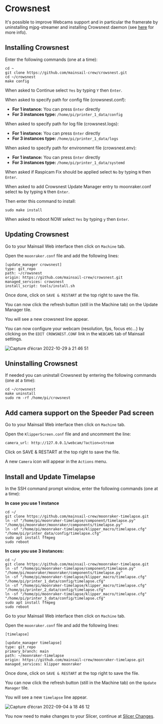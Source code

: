 # Crowsnest

It's possible to improve Webcams support and in particular the framerate by uninstalling mjpg-streamer and installing Crowsnest daemon (see [here](https://github.com/mainsail-crew/crowsnest) for more info).

## Installing Crowsnest

Enter the following commands (one at a time):

```
cd ~
git clone https://github.com/mainsail-crew/crowsnest.git
cd ~/crowsnest
make config
```

When asked to Continue select `Yes` by typing `Y` then `Enter`.

When asked to specify path for config file (crowsnest.conf):

- **For 1 instance:** You can press `Enter` directly
- **For 3 instances type:** `/home/pi/printer_1_data/config`

When asked to specify path for log file (crowsnest.logs):

- **For 1 instance:** You can press `Enter` directly
- **For 3 instances type:** `/home/pi/printer_1_data/logs`

When asked to specify path for environment file (crowsnest.env):

- **For 1 instance:** You can press `Enter` directly
- **For 3 instances type:** `/home/pi/printer_1_data/systemd`

When asked if Raspicam Fix should be applied select `No` by typing `N` then `Enter`.

When asked to add Crowsnest Update Manager entry to moonraker.conf select `No` by typing `N` then `Enter`.

Then enter this command to install:

```
sudo make install
```

When asked to reboot NOW select `Yes` by typing `y` then `Enter`.


## Updating Crowsnest

Go to your Mainsail Web interface then click on `Machine` tab.

Open the `moonraker.conf` file and add the following lines:

```
[update_manager crowsnest]
type: git_repo
path: ~/crowsnest
origin: https://github.com/mainsail-crew/crowsnest.git
managed_services: crowsnest
install_script: tools/install.sh
```

Once done, click on `SAVE & RESTART` at the top right to save the file.

You can now click the refresh button (still in the Machine tab) on the Update Manager tile.

You will see a new crowsnest line appear.

You can now configure your webcam (resolution, fps, focus etc...) by clicking on the `EDIT CROWSNEST.CONF` link in the `WEBCAMS` tab of Mainsail settings.

![Capture d’écran 2022-10-29 à 21 46 51](https://user-images.githubusercontent.com/12702322/198850218-a8e12baf-f057-40c5-8203-9cf5ff7d1efa.jpg)

## Uninstalling Crowsnest

If needed you can uninstall Crowsnest by entering the following commands (one at a time):

```
cd ~/crowsnest
make uninstall
sudo rm -rf /home/pi/crowsnest
```


## Add camera support on the Speeder Pad screen

Go to your Mainsail Web interface then click on `Machine` tab.

Open the `KlipperScreen.conf` file and and uncomment the line:

```
camera_url: http://127.0.0.1/webcam/?action=stream
```

Click on SAVE & RESTART at the top right to save the file.

A new `Camera` icon will appear in the `Actions` menu.

## Install and Update Timelapse

In the SSH command prompt window, enter the following commands (one at a time):

**In case you use 1 instance**

```
cd ~/
git clone https://github.com/mainsail-crew/moonraker-timelapse.git
ln -sf "/home/pi/moonraker-timelapse/component/timelapse.py" "/home/pi/moonraker/moonraker/components/timelapse.py"
ln -sf "/home/pi/moonraker-timelapse/klipper_macro/timelapse.cfg" "/home/pi/printer_data/config/timelapse.cfg"
sudo apt install ffmpeg
sudo reboot
```

**In case you use 3 instances:**

```
cd ~/
git clone https://github.com/mainsail-crew/moonraker-timelapse.git
ln -sf "/home/pi/moonraker-timelapse/component/timelapse.py" "/home/pi/moonraker/moonraker/components/timelapse.py"
ln -sf "/home/pi/moonraker-timelapse/klipper_macro/timelapse.cfg" "/home/pi/printer_1_data/config/timelapse.cfg"
ln -sf "/home/pi/moonraker-timelapse/klipper_macro/timelapse.cfg" "/home/pi/printer_2_data/config/timelapse.cfg"
ln -sf "/home/pi/moonraker-timelapse/klipper_macro/timelapse.cfg" "/home/pi/printer_3_data/config/timelapse.cfg"
sudo apt install ffmpeg
sudo reboot
```

Go to your Mainsail Web interface then click on `Machine` tab.

Open the `moonraker.conf` file and add the following lines:

```
[timelapse]

[update_manager timelapse]
type: git_repo
primary_branch: main
path: ~/moonraker-timelapse
origin: https://github.com/mainsail-crew/moonraker-timelapse.git
managed_services: klipper moonraker
```

Once done, click on `SAVE & RESTART` at the top right to save the file.

You can now click the refresh button (still in the Machine tab) on the `Update Manager` tile.

You will see a new `timelapse` line appear.

![Capture d’écran 2022-09-04 à 18 46 12](https://user-images.githubusercontent.com/12702322/188324381-3ab16337-e7da-4029-a318-ba41a4884ded.jpg)

You now need to make changes to your Slicer, continue at [Slicer Changes](slicer-changes/start-end.md).
